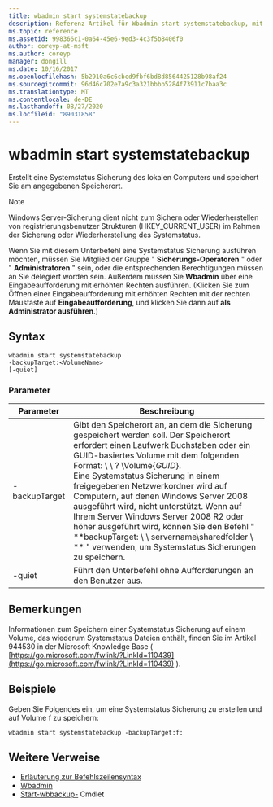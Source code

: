 ```yaml
---
title: wbadmin start systemstatebackup
description: Referenz Artikel für Wbadmin start systemstatebackup, mit dem eine Systemstatus Sicherung des lokalen Computers erstellt und am angegebenen Speicherort gespeichert wird.
ms.topic: reference
ms.assetid: 998366c1-0a64-45e6-9ed3-4c3f5b8406f0
author: coreyp-at-msft
ms.author: coreyp
manager: dongill
ms.date: 10/16/2017
ms.openlocfilehash: 5b2910a6c6cbcd9fbf6bd8d8564425128b98af24
ms.sourcegitcommit: 96d46c702e7a9c3a321bbbb5284f73911c7baa3c
ms.translationtype: MT
ms.contentlocale: de-DE
ms.lasthandoff: 08/27/2020
ms.locfileid: "89031858"
---
```

# <a name="wbadmin-start-systemstatebackup"></a>wbadmin start systemstatebackup



Erstellt eine Systemstatus Sicherung des lokalen Computers und speichert Sie am angegebenen Speicherort.

> [!NOTE]
> Windows Server-Sicherung dient nicht zum Sichern oder Wiederherstellen von registrierungsbenutzer Strukturen (HKEY_CURRENT_USER) im Rahmen der Sicherung oder Wiederherstellung des Systemstatus.

Wenn Sie mit diesem Unterbefehl eine Systemstatus Sicherung ausführen möchten, müssen Sie Mitglied der Gruppe " **Sicherungs-Operatoren** " oder " **Administratoren** " sein, oder die entsprechenden Berechtigungen müssen an Sie delegiert worden sein. Außerdem müssen Sie **Wbadmin** über eine Eingabeaufforderung mit erhöhten Rechten ausführen. (Klicken Sie zum Öffnen einer Eingabeaufforderung mit erhöhten Rechten mit der rechten Maustaste auf **Eingabeaufforderung**, und klicken Sie dann auf **als Administrator ausführen**.)

## <a name="syntax"></a>Syntax

```
wbadmin start systemstatebackup
-backupTarget:<VolumeName>
[-quiet]
```

### <a name="parameters"></a>Parameter

|   Parameter   |                                                                                                                                                                                                                      Beschreibung                                                                                                                                                                                                                      |
|---------------|-------------------------------------------------------------------------------------------------------------------------------------------------------------------------------------------------------------------------------------------------------------------------------------------------------------------------------------------------------------------------------------------------------------------------------------------------------|
| -backupTarget | Gibt den Speicherort an, an dem die Sicherung gespeichert werden soll. Der Speicherort erfordert einen Laufwerk Buchstaben oder ein GUID-basiertes Volume mit dem folgenden Format: \\ \\ ? \Volume{*GUID*}.</br>Eine Systemstatus Sicherung in einem freigegebenen Netzwerkordner wird auf Computern, auf denen Windows Server 2008 ausgeführt wird, nicht unterstützt. Wenn auf Ihrem Server Windows Server 2008 R2 oder höher ausgeführt wird, können Sie den Befehl " **backupTarget: \\ \\ servername\sharedfolder \\ ** " verwenden, um Systemstatus Sicherungen zu speichern. |
|    -quiet     |                                                                                                                                                                                                   Führt den Unterbefehl ohne Aufforderungen an den Benutzer aus.                                                                                                                                                                                                    |

## <a name="remarks"></a>Bemerkungen

Informationen zum Speichern einer Systemstatus Sicherung auf einem Volume, das wiederum Systemstatus Dateien enthält, finden Sie im Artikel 944530 in der Microsoft Knowledge Base ( [https://go.microsoft.com/fwlink/?LinkId=110439](https://go.microsoft.com/fwlink/?LinkId=110439) ).

## <a name="examples"></a>Beispiele

Geben Sie Folgendes ein, um eine Systemstatus Sicherung zu erstellen und auf Volume f zu speichern:
```
wbadmin start systemstatebackup -backupTarget:f:
```

## <a name="additional-references"></a>Weitere Verweise

- [Erläuterung zur Befehlszeilensyntax](command-line-syntax-key.md)
-   [Wbadmin](wbadmin.md)
-   [Start-wbbackup-](/previous-versions/windows/it-pro/windows-8.1-and-8/hh825173(v=win.10)) Cmdlet
